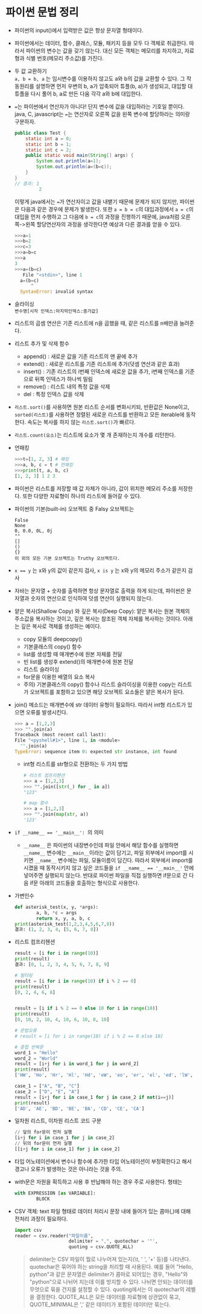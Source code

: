 # 파이썬 문법 정리
* 파이썬의 input()에서 입력받은 값은 항상 문자열 형태이다.
* 파이썬에서는 데이터, 함수, 클래스, 모듈, 패키지 등을 모두 다 객체로 취급한다. 따라서 파이썬의 변수는 값을 갖기 않는다. 대신 모든 객체는 메모리를 차지하고, 자료형과 식별 번호(메모리 주소값)를 가진다. 
* 두 값 교환하기  
  `a, b = b, a` 는 임시변수를 이용하지 않고도 a와 b의 값을 교환할 수 있다. 그 작동원리를 설명하면 먼저 우변의 b, a가 압축되어 튜플(b, a)가 생성되고, 대입할 대 튜플을 다시 풀어 b, a로 만든 다움 각각 a와 b에 대입한다.
* `=`는 파이썬에서 연산자가 아니다! 단지 변수에 값을 대입하라는 기호일 뿐이다. java, C, javascript는 `=`는 연산자로 오른쪽 값을 왼쪽 변수에 할당하라는 의미랑 구분하자. 
  ```java
  public class Test {
      static int a = 0;
      static int b = 1;
      static int c = 2;
      public static void main(String[] args) {
          System.out.println(a=1);
          System.out.println(a=(b=c));
      }
  }
  // 결과: 1
           2
  ```  
  이렇게 java에서는 `=`가 연산자이고 값을 내뱉기 때문에 문제가 되지 않지만, 파이썬은 다음과 같은 경우에 문제가 발생한다. 또한 `a = b = c`의 대입과정에서 `a = c`의 대입을 먼저 수행하고 그 다음에 `b = c`의 과정을 진행하기 때문에, java처럼 오른쪽->왼쪽 할당연산자의 과정을 생각한다면 예상과 다른 결과를 얻을 수 있다.
  ```py
  >>>a=1
  >>>b=2
  >>>c=3
  >>>a=b=c 
  >>>a
  3
  >>>a=(b=c)
     File "<stdin>", line 1
    a=(b=c)
        ^
    SyntaxError: invalid syntax
  ```
* 슬라이싱  
`변수명[시작 인덱스:마지막인덱스:증가값]`  
* 리스트의 곱셈 연산은 기준 리스트에 n을 곱했을 때, 같은 리스트를 n배만큼 늘려준다.  
* 리스트 추가 및 삭제 함수
  * append() : 새로운 값을 기존 리스트의 맨 끝에 추가
  * extend() : 새로운 리스트를 기존 리스트에 추가(덧셈 연산과 같은 효과)
  * insert() : 기존 리스트의 i번째 인덱스에 새로운 값을 추가, i번째 인덱스를 기준으로 뒤쪽 인덱스가 하나씩 밀림
  * remove() : 리스트 내의 특정 값을 삭제
  * del : 특정 인덱스 값을 삭제

* `리스트.sort()`를 사용하면 원본 리스트 순서를 변화시키되, 반환값은 None이고, `sorted(리스트)`를 사용하면 정렬된 새로운 리스트를 반환하고 모든 iterable에 동작한다. 속도는 복사를 하지 않는 `리스트.sort()`가 빠르다.
* `리스트.count(요소)`는 리스트에 요소가 몇 개 존재하는지 개수를 리턴한다. 
* 언패킹
  ```python
  >>>t=[1, 2, 3] # 패킹
  >>>a, b, c = t # 언패킹
  >>>print(t, a, b, c)
  [1, 2, 3] 1 2 3
  ```
* 파이썬은 리스트를 저장할 때 값 자체가 아니라, 값이 위치한 메모리 주소를 저장한다. 또한 다양한 자료형이 하나의 리스트에 들어갈 수 있다.

* 파이썬의 기본(built-in) 오브젝트 중 Falsy 오브젝트는 
  ```
  False
  None
  0, 0.0, 0L, 0j
  ""
  []
  ()
  {}
  이 외의 모든 기본 오브젝트는 Truthy 오브젝트다.
  ```
* `x == y` 는 x와 y의 값이 같은지 검사, `x is y` 는 x와 y의 메모리 주소가 같은지 검사

* 자바는 문자열 + 숫자를 출력하면 항상 문자열로 출력을 하게 되는데, 파이썬은 문자열과 숫자의 연산으로 인식하여 덧셈 연산이 실행되지 않는다.

* 얕은 복사(Shallow Copy) 와 깊은 복사(Deep Copy): 얕은 복사는 원본 객체의 주소값을 복사하는 것이고, 깊은 복사는 참조된 객체 자체를 복사하는 것이다. 아래는 깊은 복사로 객체를 생성하는 예이다. 
  * copy 모듈의 deepcopy()
  * 기본클래스의 copy() 함수
  * list를 생성할 때 매개변수에 원본 자체를 전달
  * 빈 list를 생성후 extend()의 매개변수에 원본 전달
  * 리스트 슬라이싱
  * for문을 이용한 배열의 요소 복사
  * 주의) 기본클래스의 copy() 함수나 리스트 슬라이싱을 이용한 copy는 리스트가 오브젝트를 포함하고 있으면 해당 오브젝트 요소들은 얕은 복사가 된다.
* join() 메소드는 매개변수에 str 데이터 유형이 필요하다. 따라서 int형 리스트가 있으면 오류를 발생시킨다. 
  ```py
  >>> a = [1,2,3]
  >>> "".join(a)
  Traceback (most recent call last):
  File "<pyshell#1>", line 1, in <module>
    "".join(a)
  TypeError: sequence item 0: expected str instance, int found
  ```
  * int형 리스트를 str형으로 전환하는 두 가지 방법
    ```py
    # 리스트 컴프리헨션
    >>> a = [1,2,3]
    >>> "".join([str(_) for _ in a])
    "123"
    ```
    ```py
    # map 함수
    >>> a = [1,2,3]
    >>> "".join(map(str, a))
    '123'
    ```

* `if __name__ == '__main__': `의 의미
  * `__name__` 은 파이썬의 내장변수인데 파일 안에서 해당 함수를 실행하면 `__name__` 변수에는 `__main__`이라는 값이 담기고, 파일 외부에서 import를 시키면 `__name__` 변수에는 파일, 모듈이름이 담긴다. 따라서 외부에서 import를 시켰을 때 동작시키지 않고 싶은 코드들을 `if __name__ == '__main__'` 안에 넣어주면 실행되지 않는다. 반대로 파이썬 파일을 직접 실행하면 if문으로 간 다음 if문 아래의 코드들을 호출하는 형식으로 사용한다.     

* 가변인수
  ```python
  def asterisk_test(x, y, *args):
          a, b, *c = args
          return x, y, a, b, c
  print(asterisk_test(1,2,3,4,5,6,7,8))
  결과: (1, 2, 3, 4, [5, 6, 7, 8])
  ```

* 리스트 컴프리헨션 
  ```python
  result = [i for i in range(10)] 
  print(result)
  결과: [0, 1, 2, 3, 4, 5, 6, 7, 8, 9]

  # 필터링
  result = [i for i in range(10) if i % 2 == 0]
  print(result)
  [0, 2, 4, 6, 8]


  result = [i if i % 2 == 0 else 10 for i in range(10)]
  print(result)
  [0, 10, 2, 10, 4, 10, 6, 10, 8, 10]

  # 문법오류
  # result = [i for i in range(10) if i % 2 == 0 else 10]

  # 중첩 반복문
  word_1 = "Hello"
  word_2 = "World" 
  result = [i+j for i in word_1 for j in word_2]
  print(result)
  ['HW', 'Ho', 'Hr', 'Hl', 'Hd', 'eW', 'eo', 'er', 'el', 'ed', 'lW', 'lo', 'lr', 'll', 'ld', 'lW', 'lo', 'lr', 'll', 'ld', 'oW', 'oo', 'or', 'ol', 'od']

  case_1 = ["A", "B", "C"]
  case_2 = ["D", "E", "A"]
  result = [i+j for i in case_1 for j in case_2 if not(i==j)]
  print(result)
  ['AD', 'AE', 'BD', 'BE', 'BA', 'CD', 'CE', 'CA']
  ```
* 일차원 리스트, 이차원 리스트 코드 구분
  ```python
  // 앞의 for문이 먼저 실행
  [i+j for i in case_1 for j in case_2]
  // 뒤의 for문이 먼저 실행 
  [[i+j for i in case_1] for j in case_2]
  ```
* 타입 어노테이션에서 변수나 함수에 추가한 타입 어노테이션이 부정확한다고 해서 경고나 오류가 발생하는 것은 아니라는 것을 주의.

* with문은 자원을 획득하고 사용 후 반납해야 하는 경우 주로 사용한다.
형태는
    ```python
    with EXPRESSION [as VARIABLE]:  
            BLOCK
    ```
* CSV 객체: text 파일 형태로 데이터 처리시 문장 내에 들어가 있는 콤마(,)에 대해 전처리 과정이 필요하다.
  ```python
  import csv
  reader = csv.reader("파일이름",
                      delimiter = ",", quotechar = '"',
                      quoting = csv.QUOTE_ALL)
  ```
  >delimiter는 CSV 파일이 뭘로 나누어져 있는지(\t, ' ', '+' 등)를 나타낸다. quotechar은 묶어야 하는 string을 처리할 때 사용된다. 예를 들어 "Hello, python"과 같은 문자열은 delimiter가 콤마로 되어있는 경우, "Hello"와 "python"으로 나뉘어 지는데 이를 방지할 수 있다. 나뉘면 안되는 데이터를 무엇으로 묶을 건지를 설정할 수 있다. quoting에서는 이 quotechar의 레벨을 결정한다. QUOTE_ALL은 모든 데이터를 자료형에 상관없이 묶고, QUOTE_MINIMAL은 ',' 같은 데이터가 포함된 데이터만 묶는다.
